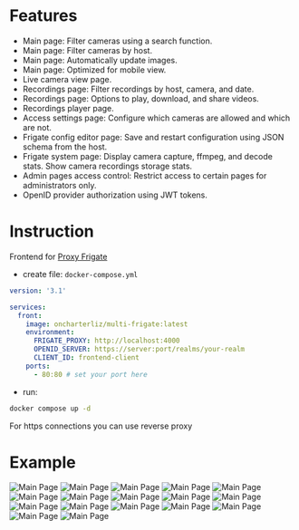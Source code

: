 # Features
- Main page: Filter cameras using a search function.
- Main page: Filter cameras by host.
- Main page: Automatically update images.
- Main page: Optimized for mobile view.
- Live camera view page.
- Recordings page: Filter recordings by host, camera, and date.
- Recordings page: Options to play, download, and share videos.
- Recordings player page.
- Access settings page: Configure which cameras are allowed and which are not.
- Frigate config editor page: Save and restart configuration using JSON schema from the host.
- Frigate system page: Display camera capture, ffmpeg, and decode stats. Show camera recordings storage stats.
- Admin pages access control: Restrict access to certain pages for administrators only.
- OpenID provider authorization using JWT tokens.
# Instruction
Frontend for [Proxy Frigate](https://github.com/NlightN22/frigate-proxy)
 - create file: `docker-compose.yml`
```yml
version: '3.1'

services:
  front:
    image: oncharterliz/multi-frigate:latest
    environment:
      FRIGATE_PROXY: http://localhost:4000
      OPENID_SERVER: https://server:port/realms/your-realm
      CLIENT_ID: frontend-client
    ports:
      - 80:80 # set your port here
```
- run: 
```bash
docker compose up -d
```
For https connections you can use reverse proxy
# Example
![Main Page](example/screens/MainPage_1.png)
![Main Page](example/screens/MainPage_2.png)
![Main Page](example/screens/RecordingsPage_1.png)
![Main Page](example/screens/RecordingsPage_2.png)
![Main Page](example/screens/RecordingsPage_3.png)
![Main Page](example/screens/RecordingsPage_4.png)
![Main Page](example/screens/RecordingsPage_5.png)
![Main Page](example/screens/LiveCameraPage.png)
![Main Page](example/screens/SettingsPage.png)
![Main Page](example/screens/VideoPlayerPage.png)
![Main Page](example/screens/FrigateConfigPage.png)
![Main Page](example/screens/FrigateServersPage_1.png)
![Main Page](example/screens/FrigateServersPage_2.png)
![Main Page](example/screens/FrigateStatsPage_1.png)
![Main Page](example/screens/FrigateStatsPage_2.png)
![Main Page](example/screens/FrigateStatsPage_3.png)
![Main Page](example/screens/AccessSettingsPage_1.png)